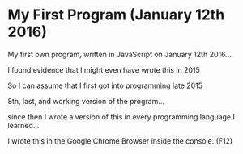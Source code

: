 # My First Program (January 12th 2016)
My first own program, written in JavaScript on January 12th 2016... 

I found evidence that I might even have wrote this in 2015

So I can assume that I first got into programming late 2015

8th, last, and working version of the program... 

since then I wrote a version of this in every programming language I learned... 

I wrote this in the Google Chrome Browser inside the console. (F12)
